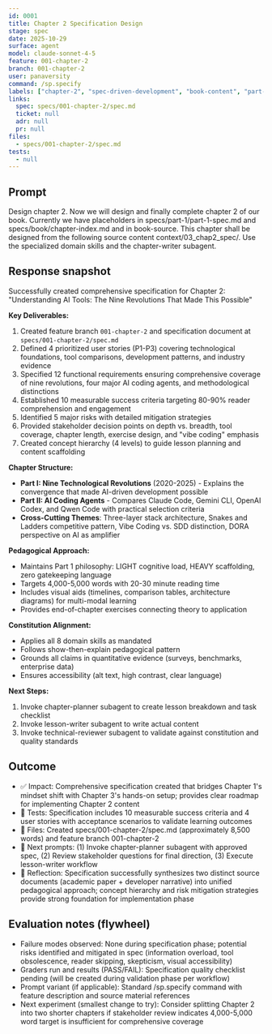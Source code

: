 ```yaml
---
id: 0001
title: Chapter 2 Specification Design
stage: spec
date: 2025-10-29
surface: agent
model: claude-sonnet-4-5
feature: 001-chapter-2
branch: 001-chapter-2
user: panaversity
command: /sp.specify
labels: ["chapter-2", "spec-driven-development", "book-content", "part-1", "ai-tools"]
links:
  spec: specs/001-chapter-2/spec.md
  ticket: null
  adr: null
  pr: null
files:
  - specs/001-chapter-2/spec.md
tests:
  - null
---
```


## Prompt

Design chapter 2. Now we will design and finally complete chapter 2 of our book. Currently we have placeholders in specs/part-1/part-1-spec.md and specs/book/chapter-index.md and in book-source. This chapter shall be designed from the following source content context/03_chap2_spec/. Use the specialized domain skills and the chapter-writer subagent.

## Response snapshot

Successfully created comprehensive specification for Chapter 2: "Understanding AI Tools: The Nine Revolutions That Made This Possible"

**Key Deliverables:**
1. Created feature branch `001-chapter-2` and specification document at `specs/001-chapter-2/spec.md`
2. Defined 4 prioritized user stories (P1-P3) covering technological foundations, tool comparisons, development patterns, and industry evidence
3. Specified 12 functional requirements ensuring comprehensive coverage of nine revolutions, four major AI coding agents, and methodological distinctions
4. Established 10 measurable success criteria targeting 80-90% reader comprehension and engagement
5. Identified 5 major risks with detailed mitigation strategies
6. Provided stakeholder decision points on depth vs. breadth, tool coverage, chapter length, exercise design, and "vibe coding" emphasis
7. Created concept hierarchy (4 levels) to guide lesson planning and content scaffolding

**Chapter Structure:**
- **Part I: Nine Technological Revolutions** (2020-2025) - Explains the convergence that made AI-driven development possible
- **Part II: AI Coding Agents** - Compares Claude Code, Gemini CLI, OpenAI Codex, and Qwen Code with practical selection criteria
- **Cross-Cutting Themes**: Three-layer stack architecture, Snakes and Ladders competitive pattern, Vibe Coding vs. SDD distinction, DORA perspective on AI as amplifier

**Pedagogical Approach:**
- Maintains Part 1 philosophy: LIGHT cognitive load, HEAVY scaffolding, zero gatekeeping language
- Targets 4,000-5,000 words with 20-30 minute reading time
- Includes visual aids (timelines, comparison tables, architecture diagrams) for multi-modal learning
- Provides end-of-chapter exercises connecting theory to application

**Constitution Alignment:**
- Applies all 8 domain skills as mandated
- Follows show-then-explain pedagogical pattern
- Grounds all claims in quantitative evidence (surveys, benchmarks, enterprise data)
- Ensures accessibility (alt text, high contrast, clear language)

**Next Steps:**
1. Invoke chapter-planner subagent to create lesson breakdown and task checklist
2. Invoke lesson-writer subagent to write actual content
3. Invoke technical-reviewer subagent to validate against constitution and quality standards

## Outcome

- ✅ Impact: Comprehensive specification created that bridges Chapter 1's mindset shift with Chapter 3's hands-on setup; provides clear roadmap for implementing Chapter 2 content
- 🧪 Tests: Specification includes 10 measurable success criteria and 4 user stories with acceptance scenarios to validate learning outcomes
- 📁 Files: Created specs/001-chapter-2/spec.md (approximately 8,500 words) and feature branch 001-chapter-2
- 🔁 Next prompts: (1) Invoke chapter-planner subagent with approved spec, (2) Review stakeholder questions for final direction, (3) Execute lesson-writer workflow
- 🧠 Reflection: Specification successfully synthesizes two distinct source documents (academic paper + developer narrative) into unified pedagogical approach; concept hierarchy and risk mitigation strategies provide strong foundation for implementation phase

## Evaluation notes (flywheel)

- Failure modes observed: None during specification phase; potential risks identified and mitigated in spec (information overload, tool obsolescence, reader skipping, skepticism, visual accessibility)
- Graders run and results (PASS/FAIL): Specification quality checklist pending (will be created during validation phase per workflow)
- Prompt variant (if applicable): Standard /sp.specify command with feature description and source material references
- Next experiment (smallest change to try): Consider splitting Chapter 2 into two shorter chapters if stakeholder review indicates 4,000-5,000 word target is insufficient for comprehensive coverage
